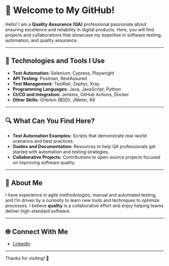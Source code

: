 # 👋 Welcome to My GitHub!

Hello! I am a **Quality Assurance (QA)** professional passionate about ensuring excellence and reliability in digital products. Here, you will find projects and collaborations that showcase my expertise in software testing, automation, and quality assurance.

---

## 🚀 Technologies and Tools I Use  
- **Test Automation:** Selenium, Cypress, Playwright  
- **API Testing:** Postman, RestAssured  
- **Test Management:** TestRail, Zephyr, Xray  
- **Programming Languages:** Java, JavaScript, Python  
- **CI/CD and Integration:** Jenkins, GitHub Actions, Docker  
- **Other Skills:** Gherkin (BDD), JMeter, K6  

---

## 🔍 What Can You Find Here?  
- **Test Automation Examples:** Scripts that demonstrate real-world scenarios and best practices.  
- **Guides and Documentation:** Resources to help QA professionals get started with automation and testing strategies.  
- **Collaborative Projects:** Contributions to open-source projects focused on improving software quality.  

---

## 🌟 About Me  
I have experience in agile methodologies, manual and automated testing, and I’m driven by a curiosity to learn new tools and techniques to optimize processes. I believe **quality** is a collaborative effort and enjoy helping teams deliver high-standard software.

---

## 🌐 Connect With Me  
- [LinkedIn](https://www.linkedin.com/in/victordsantunes/)  

---

Thanks for visiting! 🚀
